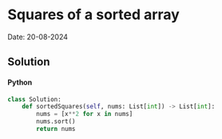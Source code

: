 
# Squares of a sorted array

Date: 20-08-2024

## Solution
#### Python
```python
class Solution:
    def sortedSquares(self, nums: List[int]) -> List[int]:
        nums = [x**2 for x in nums]
        nums.sort()
        return nums
```
        